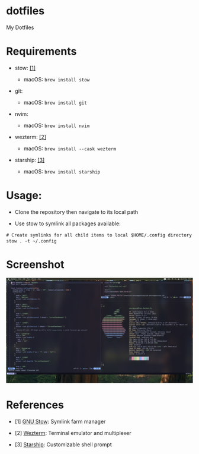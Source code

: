 # dotfiles
My Dotfiles

# Requirements

- stow: [[1]](#1)
    - macOS: `brew install stow` 

- git: 
    - macOS: `brew install git` 

- nvim: 
    - macOS: `brew install nvim`
    
- wezterm: [[2]](#2)
    - macOS: `brew install --cask wezterm`

- starship: [[3]](#3)
    - macOS: `brew install starship`

# Usage:

- Clone the repository then navigate to its local path

- Use stow to symlink all packages available:

```
# Create symlinks for all child items to local $HOME/.config directory
stow . -t ~/.config
```
# Screenshot

![workspace](./screenshots/workspace.png)

# References

- <a id="1">[1]</a>
[GNU Stow](https://www.gnu.org/software/stow/): Symlink farm manager

- <a id="2">[2]</a>
[Wezterm](https://wezterm.org/): Terminal emulator and multiplexer

- <a id="3">[3]</a>
[Starship](https://starship.rs/): Customizable shell prompt
